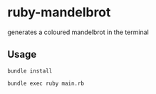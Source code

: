 # ruby-mandelbrot

generates a coloured mandelbrot in the terminal


## Usage

`bundle install`

`bundle exec ruby main.rb`
